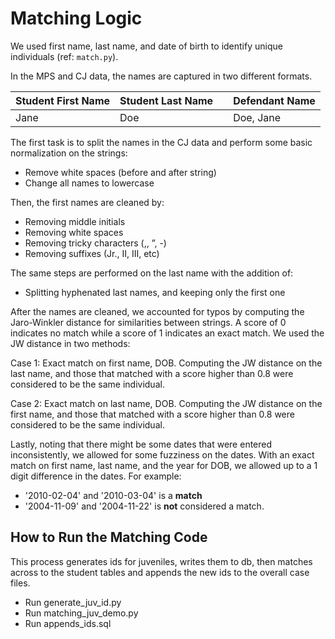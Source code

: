 # Matching Logic 

We used first name, last name, and date of birth to identify unique individuals (ref: `match.py`). 

In the MPS and CJ data, the names are captured in two different formats.

| Student First Name | Student Last Name |   | Defendant Name |
|--------------------|-------------------|---|----------------|
| Jane               | Doe               |   | Doe, Jane      |

The first task is to split the names in the CJ data and perform some basic normalization on the strings:
* Remove white spaces (before and after string)
* Change all names to lowercase

Then, the first names are cleaned by:
* Removing middle initials
* Removing white spaces
* Removing tricky characters (,, ”, -)
* Removing suffixes (Jr., II, III, etc)

The same steps are performed on the last name with the addition of:
* Splitting hyphenated last names, and keeping only the first one

After the names are cleaned, we accounted for typos by computing the Jaro-Winkler distance for similarities between strings. 
A score of 0 indicates no match while a score of 1 indicates an exact match. We used the JW distance in two methods:

Case 1: Exact match on first name, DOB. Computing the JW distance on the last name, and those that matched with a score higher than 0.8 were considered to be the same individual. 

Case 2: Exact match on last name, DOB. Computing the JW distance on the first name, and those that matched with a score higher than 0.8 were considered to be the same individual.

Lastly, noting that there might be some dates that were entered inconsistently, we allowed for some fuzziness on the dates. With an exact match on first name, last name, and the year for DOB, we allowed up to a 1 digit difference in the dates. For example: 
* '2010-02-04' and '2010-03-04' is a **match**
* '2004-11-09' and '2004-11-22' is **not** considered a match.

## How to Run the Matching Code

This process generates ids for juveniles, writes them to db, then matches across to the student tables and appends the new ids to the overall case files. 

* Run generate_juv_id.py
* Run matching_juv_demo.py
* Run appends_ids.sql

